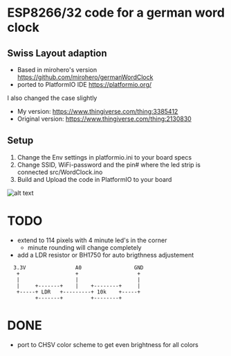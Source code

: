 # ESP8266/32 code for a german word clock
##  Swiss Layout adaption


- Based in mirohero's version https://github.com/mirohero/germanWordClock
- ported to PlatformIO IDE https://platformio.org/

I also changed the case slightly
- My version: https://www.thingiverse.com/thing:3385412
- Original version: https://www.thingiverse.com/thing:2130830

## Setup

1. Change the Env settings in platformio.ini to your board specs
2. Change SSID, WiFi-password and the pin# where the led strip is connected src/WordClock.ino
3. Build and Upload the code in PlatformIO to your board

![alt text](https://github.com/roadfox/germanWordClock/blob/master/img/img.jpg)

# TODO
- extend to 114 pixels with 4 minute led's in the corner
  - minute rounding will change completely
- add a LDR resistor or BH1750 for auto brigthness adjustement

```
  3.3V                A0                 GND
   +                  +                   +
   |                  |                   |
   |     +-------+    |    +--------+     |
   +-----+ LDR   +---------+ 10k    +-----+
         +-------+         +--------+
```


# DONE
- port to CHSV color scheme to get even brightness for all colors
